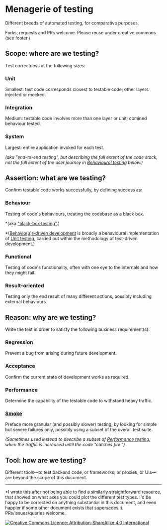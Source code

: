 # Menagerie of testing

Different breeds of automated testing, for comparative purposes.

Forks, requests and PRs welcome. Please reuse under creative commons (see footer.)

## Scope: where are we testing?

Test correctness at the following sizes:

### Unit

Smallest: test code corresponds closest to testable code; other layers injected or mocked.

### Integration

Medium: testable code involves more than one layer or unit; comined behaviour tested.

### System

Largest: entire application invoked for each test.

*(aka "end-to-end testing", but describing the full extent of the code stack, not the full extent of the user journey in [Behavioural testing](#behavioural) below.)*

## Assertion: what are we testing?

Confirm testable code works successfully, by defining success as:

### Behaviour

Testing of code's behaviours, treating the codebase as a black box.

*(aka ["black-box testing"](https://en.wikipedia.org/wiki/Black-box_testing).)

*([Behavio(u)r-driven development](https://en.wikipedia.org/wiki/Behavior-driven_development) is broadly a behavioural implementation of [Unit testing](#unit), carried out within the methodology of test-driven development.)

### Functional

Testing of code's functionality, often with one eye to the internals and how they might fail.

### Result-oriented

Testing only the end result of many different actions, possibly including external behaviours.

## Reason: why are we testing?

Write the test in order to satisfy the following business requirement(s):

### Regression

Prevent a bug from arising during future development.

### Acceptance

Confirm the current state of development works as required.

### Performance

Determine the capability of the testable code to withstand heavy traffic.

### [Smoke](https://en.wikipedia.org/wiki/Smoke_testing_(software))

Preface more granular (and possibly slower) testing, by looking for simple but severe failures only, possibly using a subset of the overall test suite.

*(Sometimes used instead to describe a subset of [Performance testing](#performance), when the traffic is increased until the code "catches fire.")*

## Tool: how are we testing?

Different tools—to test backend code, or frameworks, or proxies, or UIs—are beyond the scope of this document.

-----------

*I wrote this after not being able to find a similarly straightforward resource, that showed on what axes you could plot the different test types. I'd be happy to be corrected on anything substantial in this document, and even happier if some other document exists that supersedes it. PRs/issues/queries welcome.

<a rel="license" href="http://creativecommons.org/licenses/by-sa/4.0/"><img alt="Creative Commons Licence: Attribution-ShareAlike 4.0 International" style="border-width:0" src="https://i.creativecommons.org/l/by-sa/4.0/80x15.png" /></a>
